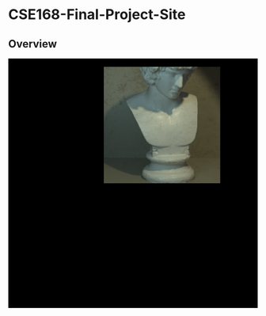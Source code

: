 # CSE168-Final-Project-Site

## Overview

![Milestone](https://github.com/Ethan-Schwartzman/CSE168-Final-Project-Site/blob/main/milestone.png)
